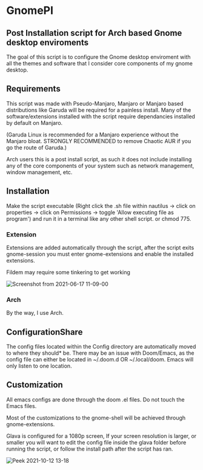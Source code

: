 # GnomePI

## Post Installation script for Arch based Gnome desktop enviroments
The goal of this script is to configure the Gnome desktop enviroment with all the themes and software that I consider core components of my gnome desktop.

## Requirements
This script was made with Pseudo-Manjaro, Manjaro or Manjaro based distributions like Garuda will be required for a painless install. Many of the software/extensions installed with the script require dependancies installed by default on Manjaro. 


(Garuda Linux is recommended for a Manjaro experience without the Manjaro bloat. STRONGLY RECOMMENDED to remove Chaotic AUR if you go the route of Garuda.)

Arch users this is a post install script, as such it does not include installing any of the core components of your system such as network management, window management, etc. 

## Installation
Make the script executable (Right click the .sh file within nautilus -> click on properties -> click on Permissions -> toggle 'Allow executing file as program') and run it in a terminal like any other shell script.
or chmod 775. 

### Extension
Extensions are added automatically through the script, after the script exits gnome-session you must enter gnome-extensions and enable the installed extensions.

Fildem may require some tinkering to get working

![Screenshot from 2021-06-17 11-09-00](https://user-images.githubusercontent.com/864630/122452193-da852880-cf5d-11eb-8ca8-27e481ab682c.png)

### Arch
By the way, I use Arch.


## ConfigurationShare
The config files located within the Config directory are automatically moved to where they should* be. There may be an issue with Doom/Emacs, as the config file can either be located in ~/.doom.d OR ~/.local/doom. Emacs will only listen to one location. 


## Customization
All emacs configs are done through the doom .el files. Do not touch the Emacs files. 

Most of the customizations to the gnome-shell will be achieved through gnome-extensions. 

Glava is configured for a 1080p screen, If your screen resolution is larger, or smaller you will want to edit the config file inside the glava folder before running the script, or follow the install path after the script has ran.

![Peek 2021-10-12 13-18](https://user-images.githubusercontent.com/20939357/137024232-cf9ce954-e3c7-47a3-8ce5-7072e0181f51.gif)
